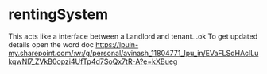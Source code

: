 # rentingSystem
This acts like a interface between a Landlord and tenant...ok
To get updated details open the word doc
https://lpuin-my.sharepoint.com/:w:/g/personal/avinash_11804771_lpu_in/EVaFLSdHAclLukqwNl7_ZVkB0opzi4UfTp4d7SoQx7tR-A?e=kXBueg

